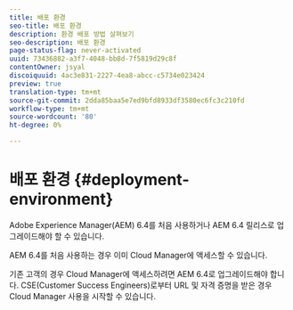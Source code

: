 ```yaml
---
title: 배포 환경
seo-title: 배포 환경
description: 환경 배포 방법 살펴보기
seo-description: 배포 환경
page-status-flag: never-activated
uuid: 73436882-a3f7-4048-bb8d-7f5819d29c8f
contentOwner: jsyal
discoiquuid: 4ac3e831-2227-4ea8-abcc-c5734e023424
preview: true
translation-type: tm+mt
source-git-commit: 2dda85baa5e7ed9bfd8933df3580ec6fc3c210fd
workflow-type: tm+mt
source-wordcount: '80'
ht-degree: 0%

---
```



# 배포 환경 {#deployment-environment}

Adobe Experience Manager(AEM) 6.4를 처음 사용하거나 AEM 6.4 릴리스로 업그레이드해야 할 수 있습니다.

AEM 6.4를 처음 사용하는 경우 이미 Cloud Manager에 액세스할 수 있습니다.

기존 고객의 경우 Cloud Manager에 액세스하려면 AEM 6.4로 업그레이드해야 합니다. CSE(Customer Success Engineers)로부터 URL 및 자격 증명을 받은 경우 Cloud Manager 사용을 시작할 수 있습니다.
